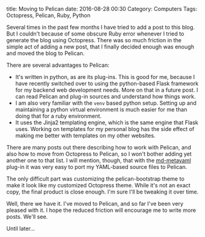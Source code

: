 title: Moving to Pelican
date: 2016-08-28 00:30
Category: Computers
Tags: Octopress, Pelican, Ruby, Python

Several times in the past few months I have tried to add a post to this blog. But I couldn't because of some obscure Ruby error whenever I tried to generate the blog using Octopress. There was so much friction in the simple act of adding a new post, that I finally decided enough was enough and moved the blog to Pelican.

<!-- more -->

There are several advantages to Pelican:

- It's written in python, as are its plug-ins. This is good for me, because I have recently switched over to using the python-based Flask framework for my backend web development needs. More on that in a future post. I can read Pelican and plug-in sources and understand how things work. 
- I am also very familiar with the `venv` based python setup. Setting up and maintaining a python virtual environment is much easier for me than doing that for a ruby environment. 
- It uses the Jinja2 templating engine, which is the same engine that Flask uses. Working on templates for my personal blog has the side effect of making me better with templates on my other websites. 

There are many posts out there describing how to work with Pelican, and also how to move from Octopress to Pelican, so I won't bother adding yet another one to that list. I will mention, though, that with the [md-metayaml][] plug-in it was very easy to port my YAML-based source files to Pelican. 

The only difficult part was customizing the pelican-bootstrap theme to make it look like my customized Octopress theme. While it's not an exact copy, the final product is close enough. I'm sure I'll be tweaking it over time. 

Well, there we have it. I've moved to Pelican, and so far I've been very pleased with it. I hope the reduced friction will encourage me to write more posts. We'll see.

Until later...

[md-metayaml]: https://github.com/joachimneu/pelican-md-metayaml
